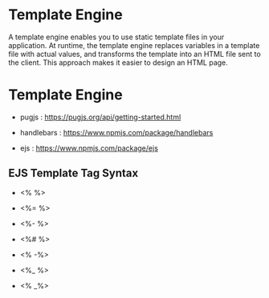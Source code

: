 # Template Engine

A template engine enables you to use static template files in your application. At runtime, the template engine replaces variables in a template file with actual values, and transforms the template into an HTML file sent to the client. This approach makes it easier to design an HTML page.

# Template Engine

- pugjs :  https://pugjs.org/api/getting-started.html

- handlebars : https://www.npmjs.com/package/handlebars

- ejs : https://www.npmjs.com/package/ejs

## EJS Template Tag Syntax

- <% %>

- <%= %>

- <%- %>

- <%# %>

- <%  -%>

- <%_ %>

- <%  _%>



